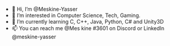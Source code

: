 - 👋 Hi, I’m @Meskine-Yasser
- 👀 I’m interested in Computer Science, Tech, Gaming.
- 🌱 I’m currently learning C, C++, Java, Python, C# and Unity3D
- 📫 You can reach me @Mes kine #3601 on Discord or LinkedIn @meskine-yasser

<!---
Meskine-English/Meskine-English is a ✨ special ✨ repository because its `README.md` (this file) appears on your GitHub profile.
You can click the Preview link to take a look at your changes.
--->
